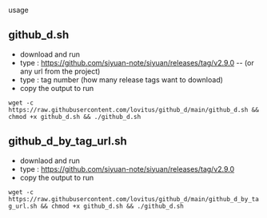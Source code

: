usage

## github_d.sh
- download and run
- type : https://github.com/siyuan-note/siyuan/releases/tag/v2.9.0 
-- (or any url from the project)
- type : tag number (how many release tags want to download)
- copy the output to run 

`wget -c https://raw.githubusercontent.com/lovitus/github_d/main/github_d.sh && chmod +x github_d.sh && ./github_d.sh`

## github_d_by_tag_url.sh
- downlaod and run
- type : https://github.com/siyuan-note/siyuan/releases/tag/v2.9.0
- copy the output to run

`wget -c https://raw.githubusercontent.com/lovitus/github_d/main/github_d_by_tag_url.sh && chmod +x github_d.sh && ./github_d.sh`
